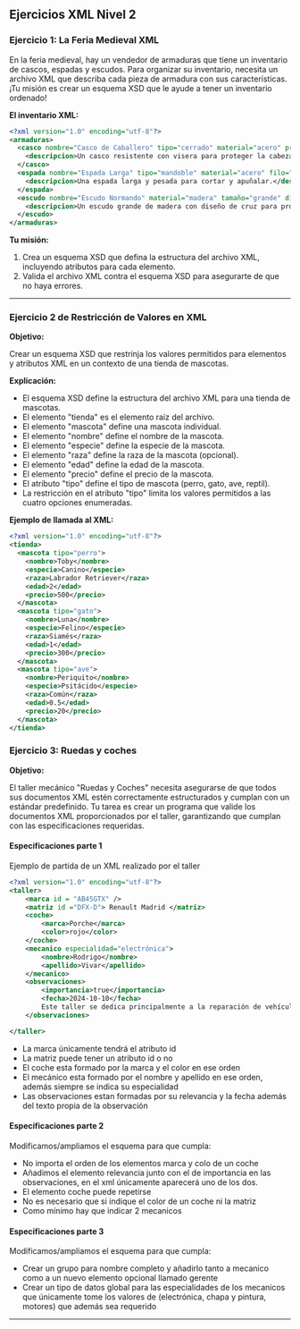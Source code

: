 ## Ejercicios XML Nivel 2


### Ejercicio 1: La Feria Medieval XML

En la feria medieval, hay un vendedor de armaduras que tiene un inventario de cascos, espadas y escudos. Para organizar su inventario, necesita un archivo XML que describa cada pieza de armadura con sus características. ¡Tu misión es crear un esquema XSD que le ayude a tener un inventario ordenado!

**El inventario XML:**

```xml
<?xml version="1.0" encoding="utf-8"?>
<armaduras>
  <casco nombre="Casco de Caballero" tipo="cerrado" material="acero" precio="100 monedas">
    <descripcion>Un casco resistente con visera para proteger la cabeza del caballero.</descripcion>
  </casco>
  <espada nombre="Espada Larga" tipo="mandoble" material="acero" filo="doble" precio="80 monedas">
    <descripcion>Una espada larga y pesada para cortar y apuñalar.</descripcion>
  </espada>
  <escudo nombre="Escudo Normando" material="madera" tamaño="grande" diseño="escudo de cruz" precio="50 monedas">
    <descripcion>Un escudo grande de madera con diseño de cruz para proteger al caballero de flechas y lanzas.</descripcion>
  </escudo>
</armaduras>
```

**Tu misión:**

1. Crea un esquema XSD que defina la estructura del archivo XML, incluyendo atributos para cada elemento.
2. Valida el archivo XML contra el esquema XSD para asegurarte de que no haya errores.

---

### Ejercicio 2 de Restricción de Valores en XML

**Objetivo:**

Crear un esquema XSD que restrinja los valores permitidos para elementos y atributos XML en un contexto de una tienda de mascotas.

**Explicación:**

* El esquema XSD define la estructura del archivo XML para una tienda de mascotas.
* El elemento "tienda" es el elemento raíz del archivo.
* El elemento "mascota" define una mascota individual.
* El elemento "nombre" define el nombre de la mascota.
* El elemento "especie" define la especie de la mascota.
* El elemento "raza" define la raza de la mascota (opcional).
* El elemento "edad" define la edad de la mascota.
* El elemento "precio" define el precio de la mascota.
* El atributo "tipo" define el tipo de mascota (perro, gato, ave, reptil).
* La restricción en el atributo "tipo" limita los valores permitidos a las cuatro opciones enumeradas.

**Ejemplo de llamada al XML:**

```xml
<?xml version="1.0" encoding="utf-8"?>
<tienda>
  <mascota tipo="perro">
    <nombre>Toby</nombre>
    <especie>Canino</especie>
    <raza>Labrador Retriever</raza>
    <edad>2</edad>
    <precio>500</precio>
  </mascota>
  <mascota tipo="gato">
    <nombre>Luna</nombre>
    <especie>Felino</especie>
    <raza>Siamés</raza>
    <edad>1</edad>
    <precio>300</precio>
  </mascota>
  <mascota tipo="ave">
    <nombre>Periquito</nombre>
    <especie>Psitácido</especie>
    <raza>Común</raza>
    <edad>0.5</edad>
    <precio>20</precio>
  </mascota>
</tienda>
```

### Ejercicio 3: Ruedas y coches

**Objetivo:**

El taller mecánico "Ruedas y Coches" necesita asegurarse de que todos sus documentos XML estén correctamente estructurados y cumplan con un estándar predefinido. Tu tarea es crear un programa que valide los documentos XML proporcionados por el taller, garantizando que cumplan con las especificaciones requeridas.

#### Especificaciones parte 1

Ejemplo de partida de un XML realizado por el taller

```xml
<?xml version="1.0" encoding="utf-8"?>
<taller>
    <marca id = "AB45GTX" />
    <matriz id ="DFX-D"> Renault Madrid </matriz>
    <coche>
        <marca>Porche</marca>
        <color>rojo</color>
    </coche>
    <mecanico especialidad="electrónica">
        <nombre>Rodrigo</nombre>
        <apellido>Vivar</apellido>
    </mecanico>
    <observaciones>
        <importancia>true</importancia>
        <fecha>2024-10-10</fecha>
        Este taller se dedica principalmente a la reparación de vehículos de alta gama
    </observaciones>

</taller>

```

* La marca únicamente tendrá el atributo id
* La matriz puede tener un atributo id o no
* El coche esta formado por la marca y el color en ese orden
* El mecánico esta formado por el nombre y apellido en ese orden, además siempre se indica su especialidad
* Las observaciones estan formadas por su relevancia y la fecha además del texto propia de la observación

#### Especificaciones parte 2

Modificamos/ampliamos el esquema para que cumpla:

* No importa el orden de los elementos marca y colo de un coche
* Añadimos el elemento relevancia junto con el de importancia en las observaciones, en el xml únicamente aparecerá uno de los dos.
* El elemento coche puede repetirse
* No es necesario que si indique el color de un coche ni la matriz
* Como mínimo hay que indicar 2 mecanicos

#### Especificaciones parte 3

Modificamos/ampliamos el esquema para que cumpla:

* Crear un grupo para nombre completo y añadirlo tanto a mecanico como a un nuevo elemento opcional llamado gerente
* Crear un tipo de datos global para las especialidades de los mecanicos que únicamente tome los valores de (electrónica, chapa y pintura, motores) que además sea requerido

---
